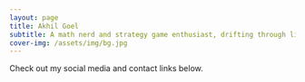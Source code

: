 ```yaml
---
layout: page
title: Akhil Goel
subtitle: A math nerd and strategy game enthusiast, drifting through life
cover-img: /assets/img/bg.jpg
---
```

Check out my social media and contact links below. 